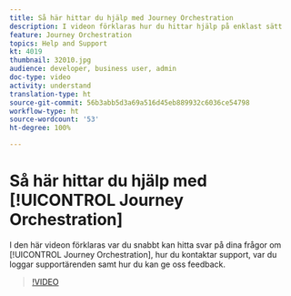 ```yaml
---
title: Så här hittar du hjälp med Journey Orchestration
description: I videon förklaras hur du hittar hjälp på enklast sätt
feature: Journey Orchestration
topics: Help and Support
kt: 4019
thumbnail: 32010.jpg
audience: developer, business user, admin
doc-type: video
activity: understand
translation-type: ht
source-git-commit: 56b3abb5d3a69a516d45eb889932c6036ce54798
workflow-type: ht
source-wordcount: '53'
ht-degree: 100%

---
```



# Så här hittar du hjälp med [!UICONTROL Journey Orchestration]

I den här videon förklaras var du snabbt kan hitta svar på dina frågor om [!UICONTROL Journey Orchestration], hur du kontaktar support, var du loggar supportärenden samt hur du kan ge oss feedback.

>[!VIDEO](https://video.tv.adobe.com/v/32010?quality=12&captions=swe)
